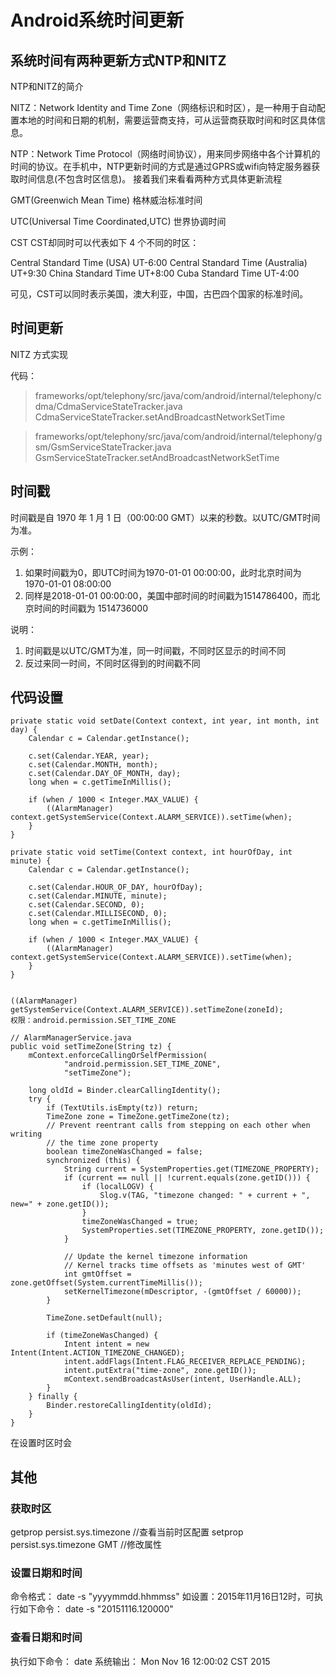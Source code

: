 # Android系统时间更新

## 系统时间有两种更新方式NTP和NITZ

NTP和NITZ的简介

NITZ：Network Identity and Time Zone（网络标识和时区），是一种用于自动配置本地的时间和日期的机制，需要运营商支持，可从运营商获取时间和时区具体信息。

NTP：Network Time Protocol（网络时间协议），用来同步网络中各个计算机的时间的协议。在手机中，NTP更新时间的方式是通过GPRS或wifi向特定服务器获取时间信息(不包含时区信息)。
接着我们来看看两种方式具体更新流程

GMT(Greenwich Mean Time)  格林威治标准时间

UTC(Universal Time Coordinated,UTC) 世界协调时间

CST
CST却同时可以代表如下 4 个不同的时区：

Central Standard Time (USA) UT-6:00
Central Standard Time (Australia) UT+9:30
China Standard Time UT+8:00
Cuba Standard Time UT-4:00

可见，CST可以同时表示美国，澳大利亚，中国，古巴四个国家的标准时间。

## 时间更新

NITZ 方式实现

代码：
> frameworks/opt/telephony/src/java/com/android/internal/telephony/cdma/CdmaServiceStateTracker.java
> CdmaServiceStateTracker.setAndBroadcastNetworkSetTime

> frameworks/opt/telephony/src/java/com/android/internal/telephony/gsm/GsmServiceStateTracker.java
> GsmServiceStateTracker.setAndBroadcastNetworkSetTime


## 时间戳

时间戳是自 1970 年 1 月 1 日（00:00:00 GMT）以来的秒数。以UTC/GMT时间为准。

示例：

1. 如果时间戳为0，即UTC时间为1970-01-01 00:00:00，此时北京时间为 1970-01-01 08:00:00
2. 同样是2018-01-01 00:00:00，美国中部时间的时间戳为1514786400，而北京时间的时间戳为 1514736000

说明：
1. 时间戳是以UTC/GMT为准，同一时间戳，不同时区显示的时间不同
2. 反过来同一时间，不同时区得到的时间戳不同

## 代码设置

    private static void setDate(Context context, int year, int month, int day) {
        Calendar c = Calendar.getInstance();

        c.set(Calendar.YEAR, year);
        c.set(Calendar.MONTH, month);
        c.set(Calendar.DAY_OF_MONTH, day);
        long when = c.getTimeInMillis();

        if (when / 1000 < Integer.MAX_VALUE) {
            ((AlarmManager) context.getSystemService(Context.ALARM_SERVICE)).setTime(when);
        }
    }

    private static void setTime(Context context, int hourOfDay, int minute) {
        Calendar c = Calendar.getInstance();

        c.set(Calendar.HOUR_OF_DAY, hourOfDay);
        c.set(Calendar.MINUTE, minute);
        c.set(Calendar.SECOND, 0);
        c.set(Calendar.MILLISECOND, 0);
        long when = c.getTimeInMillis();

        if (when / 1000 < Integer.MAX_VALUE) {
            ((AlarmManager) context.getSystemService(Context.ALARM_SERVICE)).setTime(when);
        }
    }


    ((AlarmManager) getSystemService(Context.ALARM_SERVICE)).setTimeZone(zoneId);
    权限：android.permission.SET_TIME_ZONE

    // AlarmManagerService.java
    public void setTimeZone(String tz) {
        mContext.enforceCallingOrSelfPermission(
                "android.permission.SET_TIME_ZONE",
                "setTimeZone");

        long oldId = Binder.clearCallingIdentity();
        try {
            if (TextUtils.isEmpty(tz)) return;
            TimeZone zone = TimeZone.getTimeZone(tz);
            // Prevent reentrant calls from stepping on each other when writing
            // the time zone property
            boolean timeZoneWasChanged = false;
            synchronized (this) {
                String current = SystemProperties.get(TIMEZONE_PROPERTY);
                if (current == null || !current.equals(zone.getID())) {
                    if (localLOGV) {
                        Slog.v(TAG, "timezone changed: " + current + ", new=" + zone.getID());
                    }
                    timeZoneWasChanged = true;
                    SystemProperties.set(TIMEZONE_PROPERTY, zone.getID());
                }

                // Update the kernel timezone information
                // Kernel tracks time offsets as 'minutes west of GMT'
                int gmtOffset = zone.getOffset(System.currentTimeMillis());
                setKernelTimezone(mDescriptor, -(gmtOffset / 60000));
            }

            TimeZone.setDefault(null);

            if (timeZoneWasChanged) {
                Intent intent = new Intent(Intent.ACTION_TIMEZONE_CHANGED);
                intent.addFlags(Intent.FLAG_RECEIVER_REPLACE_PENDING);
                intent.putExtra("time-zone", zone.getID());
                mContext.sendBroadcastAsUser(intent, UserHandle.ALL);
            }
        } finally {
            Binder.restoreCallingIdentity(oldId);
        }
    }

在设置时区时会


## 其他

### 获取时区

getprop persist.sys.timezone            //查看当前时区配置
setprop persist.sys.timezone GMT        //修改属性

### 设置日期和时间

命令格式：
date -s "yyyymmdd.hhmmss"
如设置：2015年11月16日12时，可执行如下命令：
date -s "20151116.120000"

### 查看日期和时间

执行如下命令：
date
系统输出：
Mon Nov 16 12:00:02 CST 2015